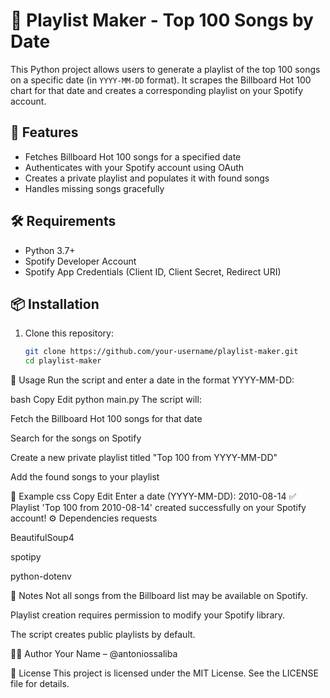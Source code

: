 # 🎵 Playlist Maker - Top 100 Songs by Date

This Python project allows users to generate a playlist of the top 100 songs on a specific date (in `YYYY-MM-DD` format). It scrapes the Billboard Hot 100 chart for that date and creates a corresponding playlist on your Spotify account.

## 🚀 Features

- Fetches Billboard Hot 100 songs for a specified date
- Authenticates with your Spotify account using OAuth
- Creates a private playlist and populates it with found songs
- Handles missing songs gracefully

## 🛠️ Requirements

- Python 3.7+
- Spotify Developer Account
- Spotify App Credentials (Client ID, Client Secret, Redirect URI)

## 📦 Installation

1. Clone this repository:
   ```bash
   git clone https://github.com/your-username/playlist-maker.git
   cd playlist-maker
📅 Usage
Run the script and enter a date in the format YYYY-MM-DD:

bash
Copy
Edit
python main.py
The script will:

Fetch the Billboard Hot 100 songs for that date

Search for the songs on Spotify

Create a new private playlist titled "Top 100 from YYYY-MM-DD"

Add the found songs to your playlist

🧠 Example
css
Copy
Edit
Enter a date (YYYY-MM-DD): 2010-08-14
✅ Playlist 'Top 100 from 2010-08-14' created successfully on your Spotify account!
⚙️ Dependencies
requests

BeautifulSoup4

spotipy

python-dotenv

📌 Notes
Not all songs from the Billboard list may be available on Spotify.

Playlist creation requires permission to modify your Spotify library.

The script creates public playlists by default.

👨‍💻 Author
Your Name – @antoniossaliba

📝 License
This project is licensed under the MIT License. See the LICENSE file for details.

